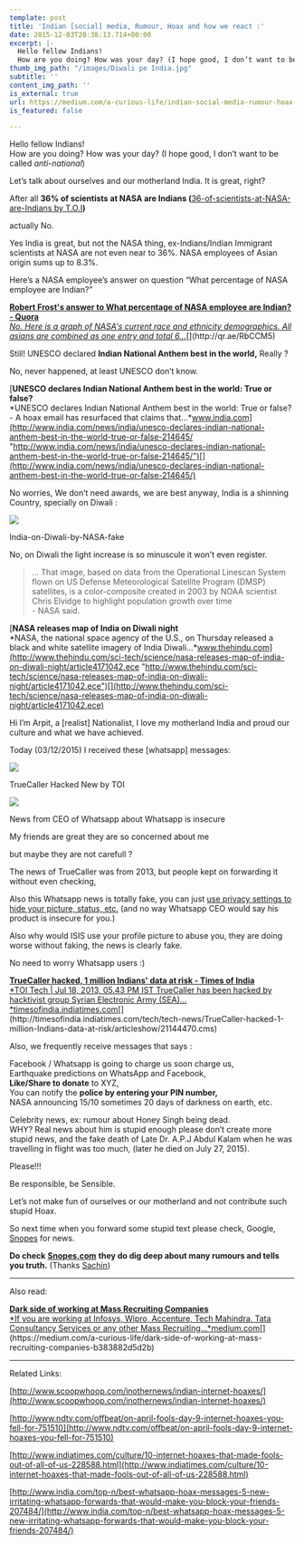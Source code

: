 ```yaml
---
template: post
title: 'Indian [social] media, Rumour, Hoax and how we react :'
date: 2015-12-03T20:38:13.714+00:00
excerpt: |-
  Hello fellow Indians!
  How are you doing? How was your day? (I hope good, I don’t want to be called anti-national)
thumb_img_path: "/images/Diwali pe India.jpg"
subtitle: ''
content_img_path: ''
is_external: true
url: https://medium.com/a-curious-life/indian-social-media-rumour-hoax-and-how-we-react-723c72fb8f40
is_featured: false

---
```

Hello fellow Indians!  
How are you doing? How was your day? (I hope good, I don’t want to be called *anti-national*)

Let’s talk about ourselves and our motherland India. It is great, right?

After all **36% of scientists at NASA are Indians (**[36-of-scientists-at-NASA-are-Indians by T.O.I](http://timesofindia.indiatimes.com/india/36-of-scientists-at-NASA-are-Indians-Govt-survey/articleshow/2853178.cms)**)**

actually No.

Yes India is great, but not the NASA thing, ex-Indians/Indian Immigrant scientists at NASA are not even near to 36%. NASA employees of Asian origin sums up to 8.3%.

Here’s a NASA employee’s answer on question “What percentage of NASA employee are Indian?”

[**Robert Frost's answer to What percentage of NASA employee are Indian? - Quora**  
*No. Here is a graph of NASA's current race and ethnicity demographics. All asians are combined as one entry and total 6…*](http://qr.ae/RbCCM5 "http://qr.ae/RbCCM5")[](http://qr.ae/RbCCM5)

Still! UNESCO declared **Indian National Anthem best in the world,** Really ?

No, never happened, at least UNESCO don’t know.

[**UNESCO declares Indian National Anthem best in the world: True or false?**  
*UNESCO declares Indian National Anthem best in the world: True or false? - A hoax email has resurfaced that claims that…*www.india.com](http://www.india.com/news/india/unesco-declares-indian-national-anthem-best-in-the-world-true-or-false-214645/ "http://www.india.com/news/india/unesco-declares-indian-national-anthem-best-in-the-world-true-or-false-214645/")[](http://www.india.com/news/india/unesco-declares-indian-national-anthem-best-in-the-world-true-or-false-214645/)

No worries, We don’t need awards, we are best anyway, India is a shinning Country, specially on Diwali :

![](/images/Indian--social--media--Rumour--Hoax-and-how-we-react/1*p0hWDW5eAb7s_6WA8FV7ig.png)

<figcaption>India-on-Diwali-by-NASA-fake</figcaption>

No, on Diwali the light increase is so minuscule it won’t even register.

> … That image, based on data from the Operational Linescan System flown on US Defense Meteorological Satellite Program (DMSP) satellites, is a color-composite created in 2003 by NOAA scientist Chris Elvidge to highlight population growth over time  
> \- NASA said.

[**NASA releases map of India on Diwali night**  
*NASA, the national space agency of the U.S., on Thursday released a black and white satellite imagery of India Diwali…*www.thehindu.com](http://www.thehindu.com/sci-tech/science/nasa-releases-map-of-india-on-diwali-night/article4171042.ece "http://www.thehindu.com/sci-tech/science/nasa-releases-map-of-india-on-diwali-night/article4171042.ece")[](http://www.thehindu.com/sci-tech/science/nasa-releases-map-of-india-on-diwali-night/article4171042.ece)

Hi I’m Arpit, a \[realist\] Nationalist, I love my motherland India and proud our culture and what we have achieved.

Today (03/12/2015) I received these \[whatsapp\] messages:

![](/images/Indian--social--media--Rumour--Hoax-and-how-we-react/1*eAVos_-04817oyxi5HUVKw.png)

<figcaption>TrueCaller Hacked New by&nbsp;TOI</figcaption>

![](/images/Indian--social--media--Rumour--Hoax-and-how-we-react/1*bDbnc4p65nWTTTq6ADWYwA.png)

<figcaption>News from CEO of Whatsapp about Whatsapp is&nbsp;insecure</figcaption>

My friends are great they are so concerned about me

but maybe they are not carefull ?

The news of TrueCaller was from 2013, but people kept on forwarding it without even checking,

Also this Whatsapp news is totally fake, you can just [use privacy settings to hide your picture, status, etc.](https://www.whatsapp.com/faq/en/bb/25747079) (and no way Whatsapp CEO would say his product is insecure for you.)

Also why would ISIS use your profile picture to abuse you, they are doing worse without faking, the news is clearly fake.

No need to worry Whatsapp users :)

[**TrueCaller hacked, 1 million Indians' data at risk - Times of India**  
*TOI Tech | Jul 18, 2013, 05.43 PM IST TrueCaller has been hacked by hacktivist group Syrian Electronic Army (SEA)…*timesofindia.indiatimes.com](http://timesofindia.indiatimes.com/tech/tech-news/TrueCaller-hacked-1-million-Indians-data-at-risk/articleshow/21144470.cms "http://timesofindia.indiatimes.com/tech/tech-news/TrueCaller-hacked-1-million-Indians-data-at-risk/articleshow/21144470.cms")[](http://timesofindia.indiatimes.com/tech/tech-news/TrueCaller-hacked-1-million-Indians-data-at-risk/articleshow/21144470.cms)

Also, we frequently receive messages that says :

Facebook / Whatsapp is going to charge us soon charge us,  
Earthquake predictions on WhatsApp and Facebook,  
**Like/Share to donate** to XYZ,  
You can notify the **police by entering your PIN number,**  
NASA announcing 15/10 sometimes 20 days of darkness on earth, etc.

Celebrity news, ex: rumour about Honey Singh being dead.  
WHY? Real news about him is stupid enough please don’t create more stupid news, and the fake death of Late Dr. A.P.J Abdul Kalam when he was travelling in flight was too much, (later he died on July 27, 2015).

Please!!!

Be responsible, be Sensible.

Let’s not make fun of ourselves or our motherland and not contribute such stupid Hoax.

So next time when you forward some stupid text please check, Google, [Snopes](http://www.snopes.com/) for news.

**Do check** [**Snopes.com**](http://www.snopes.com/) **they do dig deep about many rumours and tells you truth.** (Thanks [Sachin](https://medium.com/u/bc44231f250d))

* * *

Also read:

[**Dark side of working at Mass Recruiting Companies**  
*If you are working at Infosys, Wipro, Accenture, Tech Mahindra, Tata Consultancy Services or any other Mass Recruiting…*medium.com](https://medium.com/a-curious-life/dark-side-of-working-at-mass-recruiting-companies-b383882d5d2b "https://medium.com/a-curious-life/dark-side-of-working-at-mass-recruiting-companies-b383882d5d2b")[](https://medium.com/a-curious-life/dark-side-of-working-at-mass-recruiting-companies-b383882d5d2b)

* * *

Related Links:

[http://www.scoopwhoop.com/inothernews/indian-internet-hoaxes/](http://www.scoopwhoop.com/inothernews/indian-internet-hoaxes/)

[http://www.ndtv.com/offbeat/on-april-fools-day-9-internet-hoaxes-you-fell-for-751510](http://www.ndtv.com/offbeat/on-april-fools-day-9-internet-hoaxes-you-fell-for-751510)

[http://www.indiatimes.com/culture/10-internet-hoaxes-that-made-fools-out-of-all-of-us-228588.html](http://www.indiatimes.com/culture/10-internet-hoaxes-that-made-fools-out-of-all-of-us-228588.html)

[http://www.india.com/top-n/best-whatsapp-hoax-messages-5-new-irritating-whatsapp-forwards-that-would-make-you-block-your-friends-207484/](http://www.india.com/top-n/best-whatsapp-hoax-messages-5-new-irritating-whatsapp-forwards-that-would-make-you-block-your-friends-207484/)